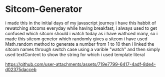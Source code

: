 # Sitcom-Generator

i made this in the initial days of my javascript journey
i have this habbit of rewatching sitcoms everyday while having breakfast, i always used to get confused which sitcom should i watch today as i have wathced many, so i made this sitcom genetor which randomly gives a sitcom 
i have used Math.random method to generate a number from 1 to 10 then i linked the sitcom names through switch case using a varible "watch" and then simply used textContent to show the string for which i used template literal


https://github.com/user-attachments/assets/719e7799-6417-4adf-8de4-d02375dacceb
